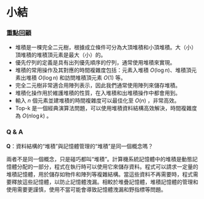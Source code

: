 # 小結

### 重點回顧

- 堆積是一棵完全二元樹，根據成立條件可分為大頂堆積和小頂堆積。大（小）頂堆積的堆積頂元素是最大（小）的。
- 優先佇列的定義是具有出列優先順序的佇列，通常使用堆積來實現。
- 堆積的常用操作及其對應的時間複雜度包括：元素入堆積 $O(\log n)$、堆積頂元素出堆積 $O(\log n)$ 和訪問堆積頂元素 $O(1)$ 等。
- 完全二元樹非常適合用陣列表示，因此我們通常使用陣列來儲存堆積。
- 堆積化操作用於維護堆積的性質，在入堆積和出堆積操作中都會用到。
- 輸入 $n$ 個元素並建堆積的時間複雜度可以最佳化至 $O(n)$ ，非常高效。
- Top-k 是一個經典演算法問題，可以使用堆積資料結構高效解決，時間複雜度為 $O(n \log k)$ 。

### Q & A

**Q**：資料結構的“堆積”與記憶體管理的“堆積”是同一個概念嗎？

兩者不是同一個概念，只是碰巧都叫“堆積”。計算機系統記憶體中的堆積是動態記憶體分配的一部分，程式在執行時可以使用它來儲存資料。程式可以請求一定量的堆積記憶體，用於儲存如物件和陣列等複雜結構。當這些資料不再需要時，程式需要釋放這些記憶體，以防止記憶體洩漏。相較於堆疊記憶體，堆積記憶體的管理和使用需要更謹慎，使用不當可能會導致記憶體洩漏和野指標等問題。
